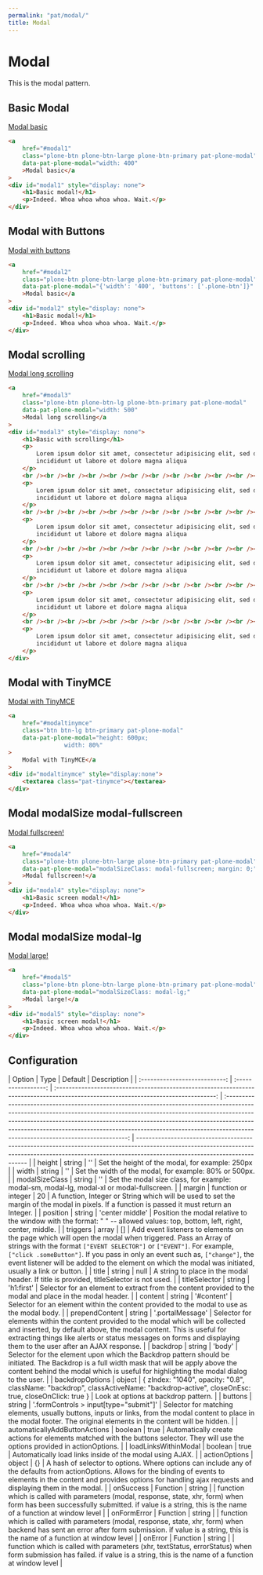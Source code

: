 ```yaml
---
permalink: "pat/modal/"
title: Modal
---
```


# Modal

This is the modal pattern.


## Basic Modal

<a href="#modal1" class="plone-btn plone-btn-large plone-btn-primary pat-plone-modal"
                    data-pat-plone-modal="width: 400">Modal basic</a>

<div id="modal1" style="display: none">
    <h1>Basic modal!</h1>
    <p>Indeed. Whoa whoa whoa whoa. Wait.</p>
</div>

```html
<a
    href="#modal1"
    class="plone-btn plone-btn-large plone-btn-primary pat-plone-modal"
    data-pat-plone-modal="width: 400"
    >Modal basic</a
>
<div id="modal1" style="display: none">
    <h1>Basic modal!</h1>
    <p>Indeed. Whoa whoa whoa whoa. Wait.</p>
</div>
```

## Modal with Buttons

<a href="#modal2" class="plone-btn plone-btn-large plone-btn-primary pat-plone-modal"
                    data-pat-plone-modal="{'width': '400', 'buttons': ['.plone-btn']}">Modal with buttons</a>

<div id="modal2" style="display: none">
    <h1>Modal with buttons!</h1>
    <p>Indeed. Whoa whoa whoa whoa. Wait.</p>
    <input type="submit" class="btn btn-secondary plone-btn me-1" name="cancel" value="Cancel" />
    <input type="submit" class="btn btn-primary plone-btn" name="insert" value="Submit" />
</div>


```html
<a
    href="#modal2"
    class="plone-btn plone-btn-large plone-btn-primary pat-plone-modal"
    data-pat-plone-modal="{'width': '400', 'buttons': ['.plone-btn']}"
    >Modal basic</a
>
<div id="modal2" style="display: none">
    <h1>Basic modal!</h1>
    <p>Indeed. Whoa whoa whoa whoa. Wait.</p>
</div>
```

## Modal scrolling

<a href="#modal3" class="plone-btn plone-btn-lg plone-btn-primary pat-plone-modal"
                data-pat-plone-modal="width: 500">Modal long scrolling</a>

<div id="modal3" style="display: none">
<h1>Basic with scrolling</h1>
<p>Lorem ipsum dolor sit amet, consectetur adipisicing elit, sed do eiusmod tempor incididunt ut labore et dolore magna aliqua</p>
<br /><br /><br /><br /><br /><br /><br /><br /><br /><br /><br /><br />
<p>Lorem ipsum dolor sit amet, consectetur adipisicing elit, sed do eiusmod tempor incididunt ut labore et dolore magna aliqua</p>
<br /><br /><br /><br /><br /><br /><br /><br /><br /><br /><br /><br />
<p>Lorem ipsum dolor sit amet, consectetur adipisicing elit, sed do eiusmod tempor incididunt ut labore et dolore magna aliqua</p>
<br /><br /><br /><br /><br /><br /><br /><br /><br /><br /><br /><br />
<p>Lorem ipsum dolor sit amet, consectetur adipisicing elit, sed do eiusmod tempor incididunt ut labore et dolore magna aliqua</p>
<br /><br /><br /><br /><br /><br /><br /><br /><br /><br /><br /><br />
<p>Lorem ipsum dolor sit amet, consectetur adipisicing elit, sed do eiusmod tempor incididunt ut labore et dolore magna aliqua</p>
<br /><br /><br /><br /><br /><br /><br /><br /><br /><br /><br /><br />
<p>Lorem ipsum dolor sit amet, consectetur adipisicing elit, sed do eiusmod tempor incididunt ut labore et dolore magna aliqua</p>
</div>

```html
<a
    href="#modal3"
    class="plone-btn plone-btn-lg plone-btn-primary pat-plone-modal"
    data-pat-plone-modal="width: 500"
    >Modal long scrolling</a
>
<div id="modal3" style="display: none">
    <h1>Basic with scrolling</h1>
    <p>
        Lorem ipsum dolor sit amet, consectetur adipisicing elit, sed do eiusmod tempor
        incididunt ut labore et dolore magna aliqua
    </p>
    <br /><br /><br /><br /><br /><br /><br /><br /><br /><br /><br /><br />
    <p>
        Lorem ipsum dolor sit amet, consectetur adipisicing elit, sed do eiusmod tempor
        incididunt ut labore et dolore magna aliqua
    </p>
    <br /><br /><br /><br /><br /><br /><br /><br /><br /><br /><br /><br />
    <p>
        Lorem ipsum dolor sit amet, consectetur adipisicing elit, sed do eiusmod tempor
        incididunt ut labore et dolore magna aliqua
    </p>
    <br /><br /><br /><br /><br /><br /><br /><br /><br /><br /><br /><br />
    <p>
        Lorem ipsum dolor sit amet, consectetur adipisicing elit, sed do eiusmod tempor
        incididunt ut labore et dolore magna aliqua
    </p>
    <br /><br /><br /><br /><br /><br /><br /><br /><br /><br /><br /><br />
    <p>
        Lorem ipsum dolor sit amet, consectetur adipisicing elit, sed do eiusmod tempor
        incididunt ut labore et dolore magna aliqua
    </p>
    <br /><br /><br /><br /><br /><br /><br /><br /><br /><br /><br /><br />
    <p>
        Lorem ipsum dolor sit amet, consectetur adipisicing elit, sed do eiusmod tempor
        incididunt ut labore et dolore magna aliqua
    </p>
</div>
```

## Modal with TinyMCE

<a href="#modaltinymce" class="btn btn-lg btn-primary pat-plone-modal"
data-pat-plone-modal="height: 600px;
                width: 80%">
Modal with TinyMCE</a>

<div id="modaltinymce" style="display:none">
<textarea class="pat-tinymce"></textarea>
</div>

```html
<a
    href="#modaltinymce"
    class="btn btn-lg btn-primary pat-plone-modal"
    data-pat-plone-modal="height: 600px;
                width: 80%"
>
    Modal with TinyMCE</a
>
<div id="modaltinymce" style="display:none">
    <textarea class="pat-tinymce"></textarea>
</div>
```


## Modal modalSize modal-fullscreen

<a href="#modal4"
   class="plone-btn plone-btn-large plone-btn-primary pat-plone-modal"
   data-pat-plone-modal="modalSizeClass: modal-fullscreen ; margin: 0;">Modal fullscreen!</a>

<div id="modal4" style="display: none">
    <h1>Full screen modal!</h1>
    <p>Indeed. Whoa whoa whoa whoa. Wait.</p>
</div>

```html
<a
    href="#modal4"
    class="plone-btn plone-btn-large plone-btn-primary pat-plone-modal"
    data-pat-plone-modal="modalSizeClass: modal-fullscreen; margin: 0;"
    >Modal fullscreen!</a
>
<div id="modal4" style="display: none">
    <h1>Basic screen modal!</h1>
    <p>Indeed. Whoa whoa whoa whoa. Wait.</p>
</div>
```

## Modal modalSize modal-lg

<a href="#modal5"
   class="plone-btn plone-btn-large plone-btn-primary pat-plone-modal"
   data-pat-plone-modal="modalSizeClass: modal-lg;">Modal large!</a>

<div id="modal5" style="display: none">
    <h1>Full screen modal!</h1>
    <p>Indeed. Whoa whoa whoa whoa. Wait.</p>
</div>

```html
<a
    href="#modal5"
    class="plone-btn plone-btn-large plone-btn-primary pat-plone-modal"
    data-pat-plone-modal="modalSizeClass: modal-lg;"
    >Modal large!</a
>
<div id="modal5" style="display: none">
    <h1>Basic screen modal!</h1>
    <p>Indeed. Whoa whoa whoa whoa. Wait.</p>
</div>
```


## Configuration

|            Option             |        Type         |                                                               Default                                                               |                                                                                                                                                                                Description                                                                                                                                                                                |
| :---------------------------: | :-----------------: | :---------------------------------------------------------------------------------------------------------------------------------: | :-----------------------------------------------------------------------------------------------------------------------------------------------------------------------------------------------------------------------------------------------------------------------------------------------------------------------------------------------------------------------: | ------------------------------------------------------------------------------------------------------------------------------------------------------------------------------------------------------- |
|            height             |       string        |                                                                 ''                                                                  |                                                                                                                                                              Set the height of the modal, for example: 250px                                                                                                                                                              |
|             width             |       string        |                                                                 ''                                                                  |                                                                                                                                                          Set the width of the modal, for example: 80% or 500px.                                                                                                                                                           |
|         modalSizeClass        |       string        |                                                                 ''                                                                  |                                                                                                                                                          Set the modal size class, for example: modal-sm, modal-lg, modal-xl or modal-fullscreen.                                                                                                                                                           |
|            margin             | function or integer |                                                                 20                                                                  |                                                                                                               A function, Integer or String which will be used to set the margin of the modal in pixels. If a function is passed it must return an Integer.                                                                                                               |
|           position            |       string        |                                                           'center middle'                                                           |                                                                                                             Position the modal relative to the window with the format: "<horizontal> <vertical>" -- allowed values: top, bottom, left, right, center, middle.                                                                                                             |
|           triggers            |        array        |                                                                 []                                                                  | Add event listeners to elements on the page which will open the modal when triggered. Pass an Array of strings with the format `["EVENT SELECTOR"]` or `["EVENT"]`. For example, `["click .someButton"]`. If you pass in only an event such as, `["change"]`, the event listener will be added to the element on which the modal was initiated, usually a link or button. |
|             title             |       string        |                                                                null                                                                 |                                                                                                                                          A string to place in the modal header. If title is provided, titleSelector is not used.                                                                                                                                          |
|         titleSelector         |       string        |                                                             'h1:first'                                                              |                                                                                                                                 Selector for an element to extract from the content provided to the modal and place in the modal header.                                                                                                                                  |
|            content            |       string        |                                                             '#content'                                                              |                                                                                                                                        Selector for an element within the content provided to the modal to use as the modal body.                                                                                                                                         |
|        prependContent         |       string        |                                                          '.portalMessage'                                                           |                                              Selector for elements within the content provided to the modal which will be collected and inserted, by default above, the modal content. This is useful for extracting things like alerts or status messages on forms and displaying them to the user after an AJAX response.                                               |
|           backdrop            |       string        |                                                               'body'                                                                |                                                                   Selector for the element upon which the Backdrop pattern should be initiated. The Backdrop is a full width mask that will be apply above the content behind the modal which is useful for highlighting the modal dialog to the user.                                                                    |
|        backdropOptions        |       object        | { zIndex: "1040", opacity: "0.8", className: "backdrop", classActiveName: "backdrop-active", closeOnEsc: true, closeOnClick: true } |                                                                                                                                                                   Look at options at backdrop pattern.                                                                                                                                                                    |
|            buttons            |       string        |                                               '.formControls > input[type="submit"]'                                                |                                                                                                Selector for matching elements, usually buttons, inputs or links, from the modal content to place in the modal footer. The original elements in the content will be hidden.                                                                                                |
| automaticallyAddButtonActions |       boolean       |                                                                true                                                                 |                                                                                                                     Automatically create actions for elements matched with the buttons selector. They will use the options provided in actionOptions.                                                                                                                     |
|     loadLinksWithinModal      |       boolean       |                                                                true                                                                 |                                                                                                                                                         Automatically load links inside of the modal using AJAX.                                                                                                                                                          |
|         actionOptions         |       object        |                                                                 {}                                                                  |                                                              A hash of selector to options. Where options can include any of the defaults from actionOptions. Allows for the binding of events to elements in the content and provides options for handling ajax requests and displaying them in the modal.                                                               |
|           onSuccess           |      Function       |                                                               string                                                                |                                                                                                                                                                                                                                                                                                                                                                           | function which is called with parameters (modal, response, state, xhr, form) when form has been successfully submitted. if value is a string, this is the name of a function at window level            |
|          onFormError          |      Function       |                                                               string                                                                |                                                                                                                                                                                                                                                                                                                                                                           | function which is called with parameters (modal, response, state, xhr, form) when backend has sent an error after form submission. if value is a string, this is the name of a function at window level |
|            onError            |      Function       |                                                               string                                                                |                                                                                                                                                                                                                                                                                                                                                                           | function which is called with parameters (xhr, textStatus, errorStatus) when form submission has failed. if value is a string, this is the name of a function at window level                           |
